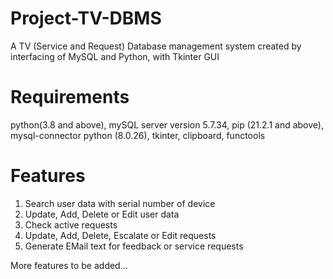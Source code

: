 # Project-TV-DBMS
A TV (Service and Request) Database management system created by interfacing of MySQL and Python, with Tkinter GUI 
# Requirements
python(3.8 and above), mySQL server version 5.7.34, pip (21.2.1 and above), mysql-connector python (8.0.26), tkinter, clipboard, functools
# Features
1. Search user data with serial number of device
2. Update, Add, Delete or Edit user data
3. Check active requests
4. Update, Add, Delete, Escalate or Edit requests
5. Generate EMail text for feedback or service requests

More features to be added...
